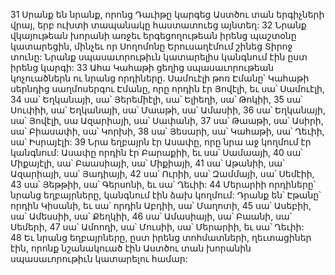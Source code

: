 31 Սրանք են նրանք, որոնց Դաւիթը կարգեց Աստծու տան երգիչների վրայ, երբ ուխտի տապանակը հաստատուեց այնտեղ: 32 Նրանք վկայութեան խորանի առջեւ երգեցողութեան իրենց պաշտօնը կատարեցին, մինչեւ որ Սողոմոնը Երուսաղէմում շինեց Տիրոջ տունը: Նրանք սպասաւորութիւն կատարելիս կանգնում էին ըստ իրենց կարգի: 33 Ահա Կահաթի ցեղից սպասաւորութեան կոչուածներն ու նրանց որդիները. Սամուէլի թոռ Էմանը՝ Կահաթի սերնդից սաղմոսերգու Էմանը, որը որդին էր Յովէլի, եւ սա՝ Սամուէլի, 34 սա՝ Եղկանայի, սա՝ Յերեմիէլի, սա՝ Ելիեղի, սա՝ Թոկիի, 35 սա՝ Սուփիի, սա՝ Եղկանայի, սա՝ Մաաթի, սա՝ Ամասիի, 36 սա՝ Եղկանայի, սա՝ Յովէլի, սա Ազարիայի, սա՝ Սափանի, 37 սա՝ Թաաթի, սա՝ Ասիրի, սա՝ Բիասափի, սա՝ Կորխի, 38 սա՝ Յեսարի, սա՝ Կահաթի, սա՝ Ղեւիի, սա՝ Իսրայէլի: 39 Նրա եղբայրն էր Ասափը, որը նրա աջ կողմում էր կանգնում: Ասափը որդին էր Բարաքիի, եւ սա՝ Սամաայի, 40 սա՝ Միքայէլի, սա՝ Բաասիայի, սա՝ Միքիայի, 41 սա՝ Աթանիի, սա՝ Ազարիայի, սա՝ Յադիայի, 42 սա՝ Ուրիի, սա՝ Զամմայի, սա՝ Սեմէիի, 43 սա՝ Յեթթիի, սա՝ Գերսոնի, եւ սա՝ Ղեւիի: 44 Մերարիի որդիները՝ նրանց եղբայրները, կանգնում էին ձախ կողմում: Դրանք են՝ Էթանը՝ որդին Կիսանի, եւ սա՝ որդին Աբդիի, սա՝ Մաղոտի, 45 սա՝ Ասեբիի, սա՝ Ամեսսիի, սա՝ Քեղկիի, 46 սա՝ Ամասիայի, սա՝ Բաանի, սա՝ Սեմերի, 47 սա՝ Ամոողի, սա՝ Մուսիի, սա՝ Մերարիի, եւ սա՝ Ղեւիի: 48 Եւ նրանց եղբայրները, ըստ իրենց տոհմատների, ղեւտացիներ էին, որոնք նշանակուած էին Աստծու տան խորանին սպասաւորութիւն կատարելու համար:
